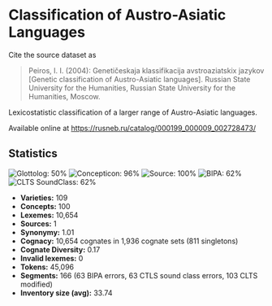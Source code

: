 # Classification of Austro-Asiatic Languages

Cite the source dataset as

> Peiros, I. I. (2004): Genetičeskaja klassifikacija avstroaziatskix jazykov [Genetic classification of Austro-Asiatic languages]. Russian State University for the Humanities, Russian State University for the Humanities, Moscow.


Lexicostatistic classification of a larger range of Austro-Asiatic languages.

Available online at https://rusneb.ru/catalog/000199_000009_002728473/

## Statistics


![Glottolog: 50%](https://img.shields.io/badge/Glottolog-50%25-red.svg "Glottolog: 50%")
![Concepticon: 96%](https://img.shields.io/badge/Concepticon-96%25-green.svg "Concepticon: 96%")
![Source: 100%](https://img.shields.io/badge/Source-100%25-brightgreen.svg "Source: 100%")
![BIPA: 62%](https://img.shields.io/badge/BIPA-62%25-orange.svg "BIPA: 62%")
![CLTS SoundClass: 62%](https://img.shields.io/badge/CLTS%20SoundClass-62%25-orange.svg "CLTS SoundClass: 62%")

- **Varieties:** 109
- **Concepts:** 100
- **Lexemes:** 10,654
- **Sources:** 1
- **Synonymy:** 1.01
- **Cognacy:** 10,654 cognates in 1,936 cognate sets (811 singletons)
- **Cognate Diversity:** 0.17
- **Invalid lexemes:** 0
- **Tokens:** 45,096
- **Segments:** 166 (63 BIPA errors, 63 CTLS sound class errors, 103 CLTS modified)
- **Inventory size (avg):** 33.74